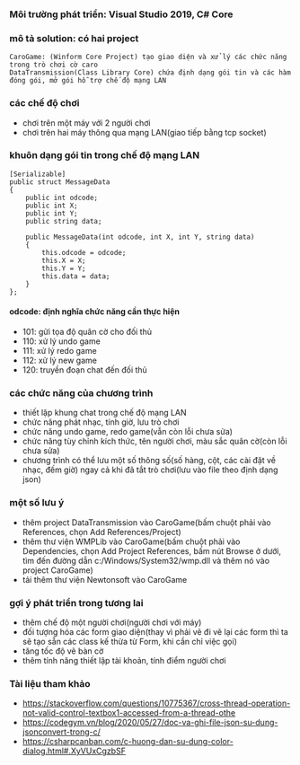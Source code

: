 ### Môi trường phát triển: Visual Studio 2019, C# Core
### mô tả solution: có hai project
    CaroGame: (Winform Core Project) tạo giao diện và xử lý các chức năng trong trò chơi cờ caro
    DataTransmission(Class Library Core) chứa định dạng gói tin và các hàm đóng gói, mở gói hỗ trợ chế độ mạng LAN

### các chế độ chơi
- chơi trên một máy với 2 người chơi
- chơi trên hai máy thông qua mạng LAN(giao tiếp bằng tcp socket)

### khuôn dạng gói tin trong chế độ mạng LAN

    [Serializable]
    public struct MessageData
    {
        public int odcode;
        public int X;
        public int Y;
        public string data;

        public MessageData(int odcode, int X, int Y, string data)
        {
            this.odcode = odcode;
            this.X = X;
            this.Y = Y;
            this.data = data;
        }
    };


#### odcode: định nghĩa chức năng cần thực hiện
- 101: gửi tọa độ quân cờ cho đối thủ
- 110: xử lý undo game
- 111: xử lý redo game
- 112: xử lý new game
- 120: truyền đoạn chat đến đối thủ

### các chức năng của chương trình
- thiết lập khung chat trong chế độ mạng LAN
- chức năng phát nhạc, tính giờ, lưu trò chơi
- chức năng undo game, redo game(vẫn còn lỗi chưa sửa)
- chức năng tùy chỉnh kích thức, tên người chơi, màu sắc quân cờ(còn lỗi chưa sửa) 
- chương trình có thể lưu một số thông số(số hàng, cột, các cài đặt về nhạc, đếm giờ) ngay cả khi đã tắt trò chơi(lưu vào file theo định dạng json)

### một số lưu ý
- thêm project DataTransmission vào CaroGame(bấm chuột phải vào References, chọn Add References/Project)
- thêm thư viện WMPLib vào CaroGame(bấm chuột phải vào Dependencies, chọn Add Project References, bấm nút Browse ở dưới, tìm đến đường dẫn c:/Windows/System32/wmp.dll và thêm nó vào project CaroGame)
- tải thêm thư viện Newtonsoft vào CaroGame

### gợi ý phát triển trong tương lai
- thêm chế độ một người chơi(người chơi với máy)
- đối tượng hóa các form giao diện(thay vì phải vẽ đi vẽ lại các form thì ta sẽ tạo sẵn các class kế thừa từ Form, khi cần chỉ việc gọi)
- tăng tốc độ vẽ bàn cờ
- thêm tính năng thiết lập tài khoản, tính điểm người chơi
### Tài liệu tham khảo
- https://stackoverflow.com/questions/10775367/cross-thread-operation-not-valid-control-textbox1-accessed-from-a-thread-othe
- https://codegym.vn/blog/2020/05/27/doc-va-ghi-file-json-su-dung-jsonconvert-trong-c/
- https://csharpcanban.com/c-huong-dan-su-dung-color-dialog.html#.XyVUxCgzbSF
